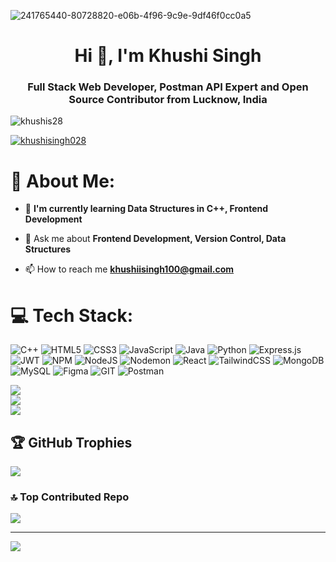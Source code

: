 ![241765440-80728820-e06b-4f96-9c9e-9df46f0cc0a5](https://github.com/khushis28/khushis28/assets/131535612/411f567c-8512-44e3-bdf8-b7fcef10b23d)

<h1 align="center">Hi 👋, I'm Khushi Singh</h1>
<h3 align="center">Full Stack Web Developer, Postman API Expert and Open Source Contributor from Lucknow, India</h3>


<p align="left"> <img src="https://komarev.com/ghpvc/?username=khushis28&label=Profile%20views&color=0e75b6&style=flat" alt="khushis28"/></p>

<p align="left"> <a href="https://twitter.com/khushisingh028" target="blank"><img src="https://img.shields.io/twitter/follow/khushisingh028?logo=twitter&style=for-the-badge" alt="khushisingh028" /></a> </p>

# 💫 About Me:

- 🌱 **I'm currently learning Data Structures in C++, Frontend Development**

- 💬 Ask me about **Frontend Development, Version Control, Data Structures**

- 📫 How to reach me **khushiisingh100@gmail.com**
  

# 💻 Tech Stack:
![C++](https://img.shields.io/badge/c++-%2300599C.svg?style=plastic&logo=c%2B%2B&logoColor=white) ![HTML5](https://img.shields.io/badge/html5-%23E34F26.svg?style=plastic&logo=html5&logoColor=white) ![CSS3](https://img.shields.io/badge/css3-%231572B6.svg?style=plastic&logo=css3&logoColor=white) ![JavaScript](https://img.shields.io/badge/javascript-%23323330.svg?style=plastic&logo=javascript&logoColor=%23F7DF1E) ![Java](https://img.shields.io/badge/java-%23ED8B00.svg?style=plastic&logo=openjdk&logoColor=white) ![Python](https://img.shields.io/badge/python-3670A0?style=plastic&logo=python&logoColor=ffdd54) ![Express.js](https://img.shields.io/badge/express.js-%23404d59.svg?style=plastic&logo=express&logoColor=%2361DAFB) ![JWT](https://img.shields.io/badge/JWT-black?style=plastic&logo=JSON%20web%20tokens) ![NPM](https://img.shields.io/badge/NPM-%23CB3837.svg?style=plastic&logo=npm&logoColor=white) ![NodeJS](https://img.shields.io/badge/node.js-6DA55F?style=plastic&logo=node.js&logoColor=white) ![Nodemon](https://img.shields.io/badge/NODEMON-%23323330.svg?style=plastic&logo=nodemon&logoColor=%BBDEAD) ![React](https://img.shields.io/badge/react-%2320232a.svg?style=plastic&logo=react&logoColor=%2361DAFB)  ![TailwindCSS](https://img.shields.io/badge/tailwindcss-%2338B2AC.svg?style=plastic&logo=tailwind-css&logoColor=white) ![MongoDB](https://img.shields.io/badge/MongoDB-%234ea94b.svg?style=plastic&logo=mongodb&logoColor=white) ![MySQL](https://img.shields.io/badge/mysql-%2300000f.svg?style=plastic&logo=mysql&logoColor=white) ![Figma](https://img.shields.io/badge/figma-%23F24E1E.svg?style=plastic&logo=figma&logoColor=white) ![GIT](https://img.shields.io/badge/Git-fc6d26?style=plastic&logo=git&logoColor=white) ![Postman](https://img.shields.io/badge/Postman-FF6C37?style=plastic&logo=postman&logoColor=white) 

![](https://github-readme-stats.vercel.app/api?username=khushis28&theme=synthwave&hide_border=false&include_all_commits=true&count_private=false)<br/>
![](https://github-readme-streak-stats.herokuapp.com/?user=khushis28&theme=synthwave&hide_border=false)<br/>
![](https://github-readme-stats.vercel.app/api/top-langs/?username=khushis28&theme=synthwave&hide_border=false&include_all_commits=true&count_private=false&layout=compact)

## 🏆 GitHub Trophies
![](https://github-profile-trophy.vercel.app/?username=khushis28&theme=discord&no-frame=false&no-bg=true&margin-w=4)

### 🔝 Top Contributed Repo
![](https://github-contributor-stats.vercel.app/api?username=khushis28&limit=5&theme=discord&combine_all_yearly_contributions=true)

---
[![](https://visitcount.itsvg.in/api?id=khushis28&icon=0&color=0)](https://visitcount.itsvg.in)
